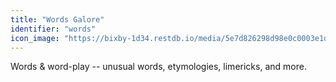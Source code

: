 ```yaml
---
title: "Words Galore"
identifier: "words"
icon_image: "https://bixby-1d34.restdb.io/media/5e7d826298d98e0c0003e1de"
---
```

Words & word-play -- unusual words, etymologies, limericks, and more.